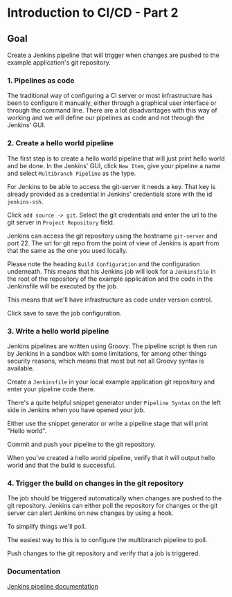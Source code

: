 # Introduction to CI/CD - Part 2

## Goal

Create a Jenkins pipeline that will trigger when changes are pushed to the example application's git repository.

### 1. Pipelines as code

The traditional way of configuring a CI server or most infrastructure has been to configure it manually, either through a graphical user interface or through
  the command line. There are a lot disadvantages with this way of working and we will define our pipelines as code and not through the Jenkins' GUI.
   
### 2. Create a hello world pipeline

The first step is to create a hello world pipeline that will just print hello world and be done. In the Jenkins' GUI, click `New Item`, give your pipeline a name
 and select `Multibranch Pipeline` as the type. 

For Jenkins to be able to access the git-server it needs a key. That key is already provided as a credential in Jenkins'
 credentials store with the id `jenkins-ssh`.

Click `add source -> git`. Select the git credentials and enter the url to the git server in `Project Repository` field. 
 
Jenkins can access the git repository using the hostname `git-server` and port 22. The url for git repo from the point of view of Jenkins is apart from that the same as the one you used locally. 

Please note the heading `Build Configuration` and the configuration underneath. This means that his Jenkins job will look for a 
`Jenkinsfile` in the root of the repository of the example application and the code in the Jenkinsfile will be executed by the job.

This means that we'll have infrastructure as code under version control.

Click save to save the job configuration.

### 3. Write a hello world pipeline

Jenkins pipelines are written using Groovy. The pipeline script is then run by Jenkins in a sandbox with some limitations, for among 
 other things security reasons, which means that most but not all Groovy syntax is available. 
 
Create a `Jenkinsfile` in your local example application git repository and enter your pipeline code there.
 
There's a quite helpful snippet generator under `Pipeline Syntax` on the left side in Jenkins when you have opened your job.
 
Either use the snippet generator or write a pipeline stage that will print "Hello world". 

Commit and push your pipeline to the git repository.

When you've created a hello world pipeline, verify that it will output hello world and that the build is successful.

### 4. Trigger the build on changes in the git repository

The job should be triggered automatically when changes are pushed to the git repository. Jenkins can either poll the repository for
 changes or the git server can alert Jenkins on new changes by using a hook.
 
To simplify things we'll poll.

The easiest way to this is to configure the multibranch pipeline to poll.

Push changes to the git repository and verify that a job is triggered.

### Documentation

[Jenkins pipeline documentation](https://jenkins.io/doc/pipeline/tour/getting-started/)
